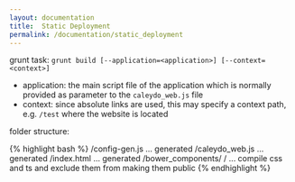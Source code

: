 ```yaml
---
layout: documentation
title:  Static Deployment
permalink: /documentation/static_deployment
---
```


grunt task: `grunt build [--application=<application>] [--context=<context>]`

* application: the main script file of the application which is normally provided as parameter to the `caleydo_web.js` file
* context: since absolute links are used, this may specify a context path, e.g. `/test` where the website is located

folder structure:

{% highlight bash  %}
/config-gen.js ... generated
/caleydo_web.js ... generated
/index.html ... generated
/bower_components/<libs>
/<plugins> ... compile css and ts and exclude them from making them public
{% endhighlight %}

